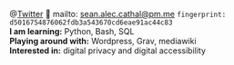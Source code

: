 @[Twitter](https://twitter.com/Fachpatient) 📮 mailto: sean.alec.cathal@pm.me `fingerprint: d5016754876062fdb3a543670cd6eae91ac44c83`<br>
**I am learning:** Python, Bash, SQL<br>
**Playing around with:** Wordpress, Grav, mediawiki<br>
**Interested in:** digital privacy and digital accessibility

